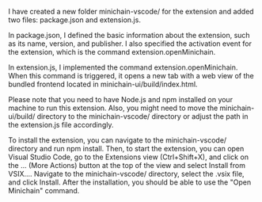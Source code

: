 I have created a new folder minichain-vscode/ for the extension and added two files: package.json and extension.js.

In package.json, I defined the basic information about the extension, such as its name, version, and publisher. I also specified the activation event for the extension, which is the command extension.openMinichain.

In extension.js, I implemented the command extension.openMinichain. When this command is triggered, it opens a new tab with a web view of the bundled frontend located in minichain-ui/build/index.html.

Please note that you need to have Node.js and npm installed on your machine to run this extension. Also, you might need to move the minichain-ui/build/ directory to the minichain-vscode/ directory or adjust the path in the extension.js file accordingly.

To install the extension, you can navigate to the minichain-vscode/ directory and run npm install. Then, to start the extension, you can open Visual Studio Code, go to the Extensions view (Ctrl+Shift+X), and click on the ... (More Actions) button at the top of the view and select Install from VSIX.... Navigate to the minichain-vscode/ directory, select the .vsix file, and click Install. After the installation, you should be able to use the "Open Minichain" command.